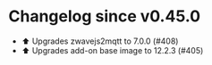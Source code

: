 # Changelog since v0.45.0
- ⬆️ Upgrades zwavejs2mqtt to 7.0.0 (#408) 
- ⬆️ Upgrades add-on base image to 12.2.3 (#405) 
